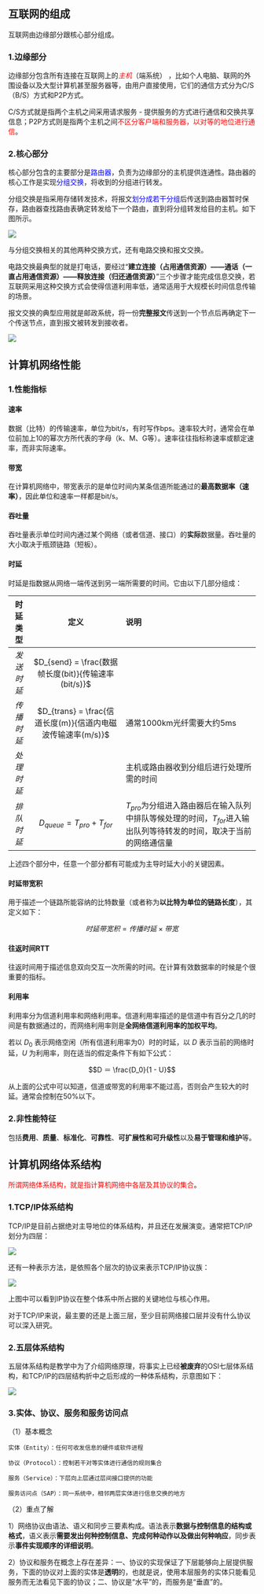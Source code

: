 ## 互联网的组成

互联网由边缘部分跟核心部分组成。

### 1.边缘部分

边缘部分包含所有连接在互联网上的<font color=red>*主机*</font>（端系统） ，比如个人电脑、联网的外围设备以及大型计算机甚至服务器等，由用户直接使用，它们的通信方式分为C/S（B/S）方式和P2P方式。

C/S方式就是指两个主机之间采用请求服务 - 提供服务的方式进行通信和交换共享信息；P2P方式则是指两个主机之间<font color=red>不区分客户端和服务器，以对等的地位进行通信</font>。

### 2.核心部分

核心部分包含的主要部分是<font color=blue>路由器</font>，负责为边缘部分的主机提供连通性。路由器的核心工作是实现<font color=blue>分组交换</font>，将收到的分组进行转发。

分组交换是指采用存储转发技术，将报文<font color=blue>划分成若干分组</font>后传送到路由器暂时保存，路由器查找路由表确定转发给下一个路由，直到将分组转发给目的主机。如下图所示。

![](pics/router.png)

与分组交换相关的其他两种交换方式，还有电路交换和报文交换。

电路交换最典型的就是打电话，要经过“**建立连接（占用通信资源）——通话（一直占用通信资源）——释放连接（归还通信资源）**”三个步骤才能完成信息交换，若互联网采用这种交换方式会使得信道利用率低，通常适用于大规模长时间信息传输的场景。

报文交换的典型应用就是邮政系统，将一份**完整报文**传送到一个节点后再确定下一个传送节点，直到报文被转发到接收者。

![](pics/2020-0623180600.png)

## 计算机网络性能

### 1.性能指标

#### 速率

数据（比特）的传输速率，单位为bit/s，有时写作bps。速率较大时，通常会在单位前加上10的幂次方所代表的字母（k、M、G等）。速率往往指标称速率或额定速率，而非实际速率。

#### 带宽

在计算机网络中，带宽表示的是单位时间内某条信道所能通过的**最高数据率（速率）**，因此单位和速率一样都是bit/s。

#### 吞吐量

吞吐量表示单位时间内通过某个网络（或者信道、接口）的**实际**数据量。吞吐量的大小取决于瓶颈链路（短板）。

#### 时延

时延是指数据从网络一端传送到另一端所需要的时间。它由以下几部分组成：

|  时延类型  |                            定义                             | 说明                                                                                                                   |
| :--------: | :---------------------------------------------------------: | :--------------------------------------------------------------------------------------------------------------------- |
| *发送时延* |    $D_{send} = \frac{数据帧长度(bit)}{传输速率(bit/s)}$     |
| *传播时延* | $D_{trans} = \frac{信道长度(m)}{信道内电磁波传输速率(m/s)}$ | 通常1000km光纤需要大约5ms                                                                                              |
| *处理时延* |                                                             | 主机或路由器收到分组后进行处理所需的时间                                                                               |
| *排队时延* |               $D_{queue} = T_{pro} + T_{for}$               | $T_{pro}$为分组进入路由器后在输入队列中排队等候处理的时间，$T_{for}$进入输出队列等待转发的时间，取决于当前的网络通信量 |

上述四个部分中，任意一个部分都有可能成为主导时延大小的关键因素。

#### 时延带宽积

用于描述一个链路所能容纳的比特数量（或者称为**以比特为单位的链路长度**），其定义如下：

$$时延带宽积 = 传播时延 × 带宽$$

#### 往返时间RTT

往返时间用于描述信息双向交互一次所需的时间。在计算有效数据率的时候是个很重要的指标。

#### 利用率

利用率分为信道利用率和网络利用率。信道利用率描述的是信道中有百分之几的时间是有数据通过的，而网络利用率则是**全网络信道利用率的加权平均**。

若以 $D_0$ 表示网络空闲（所有信道利用率为0）时的时延，以 $D$ 表示当前的网络时延，$U$ 为利用率，则在适当的假定条件下有如下公式：

$$D ＝ \frac{D_0}{1 - U}$$

从上面的公式中可以知道，信道或带宽的利用率不能过高，否则会产生较大的时延。通常会控制在50%以下。

### 2.非性能特征

包括**费用**、**质量**、**标准化**、**可靠性**、**可扩展性和可升级性**以及**易于管理和维护**等。

## 计算机网络体系结构

<font color=red>所谓网络体系结构，就是指计算机网络中各层及其协议的集合</font>。

### 1.TCP/IP体系结构

TCP/IP是目前占据绝对主导地位的体系结构，并且还在发展演变。通常把TCP/IP划分为四层：

![](pics/tcpip.png)

还有一种表示方法，是依照各个层次的协议来表示TCP/IP协议族：

![](pics/tcpip2.png)

上图中可以看到IP协议在整个体系中所占据的关键地位与核心作用。

对于TCP/IP来说，最主要的还是上面三层，至少目前网络接口层并没有什么协议可以深入研究。

### 2.五层体系结构

五层体系结构是教学中为了介绍网络原理，将事实上已经**被废弃**的OSI七层体系结构，和TCP/IP的四层结构折中之后形成的一种体系结构，示意图如下：

![](pics/tcpip3.png)

### 3.实体、协议、服务和服务访问点

（1）基本概念

`实体（Entity）：任何可收发信息的硬件或软件进程`

`协议（Protocol）：控制若干对等实体进行通信的规则集合`

`服务（Service）：下层向上层通过层间接口提供的功能`

`服务访问点（SAP）：同一系统中，相邻两层实体进行信息交换的地方`

（2）重点了解

1）网络协议由语法、语义和同步三要素构成。语法表示**数据与控制信息的结构或格式**，语义表示**需要发出何种控制信息、完成何种动作以及做出何种响应**，同步表示**事件实现顺序的详细说明**。

2）协议和服务在概念上存在差异：一、协议的实现保证了下层能够向上层提供服务，下面的协议对上面的实体是**透明**的，也就是说，使用本层服务的实体只能看见服务而无法看见下面的协议；二、协议是“水平”的，而服务是“垂直”的。